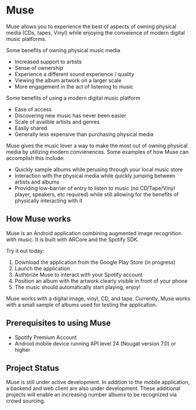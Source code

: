 # Muse

Muse allows you to experience the best of aspects of owning physical media (CDs, tapes, Vinyl) while enjoying the conveience of modern digital music platforms.

Some benefits of owning physical music media
* Increased support to artists
* Sense of ownership
* Experience a different sound experience / quality 
* Viewing the album artwork on a larger scale
* More engagement in the act of listening to music

Some benefits of using a modern digital music platform
* Ease of access
* Discovering new music has never been easier
* Scale of availble artists and genres 
* Easily shared 
* Generally less expensive than purchasing physical media

Muse gives the music lover a way to make the most out of owning physical media by utilizing modern convienences. Some examples of how Muse can accomplish this include:
* Quickly sample albums while perusing through your local music store
* Interaction with the physical media while quickly jumping between artists and albums
* Providing low-barrier of entry to listen to music (no CD/Tape/Vinyl player, speakers, etc required) while still allowing for the benefits of physically interacting with it

## How Muse works
Muse is an Android application combining augmented image recognition with music. It is built with ARCore and the Spotify SDK. 

Try it out today:
1. Download the application from the Google Play Store (in progress)
2. Launch the application
3. Authorize Muse to interact with your Spotify account
4. Position an album with the artwork clearly visible in front of your phone
5. The music should automatically start playing, enjoy!

Muse works with a digital image, vinyl, CD, and tape. Currently, Muse works with a small sample of albums used for testing the application.

## Prerequisites to using Muse
* Spotify Premium Account
* Android mobile device running API level 24 (Nougat version 7.0) or higher

## Project Status
Muse is still under active development. In addition to the mobile application, a backend and web client are also under development. These additional projects will enable an increasing number albums to be recognized via crowd sourcing. 

